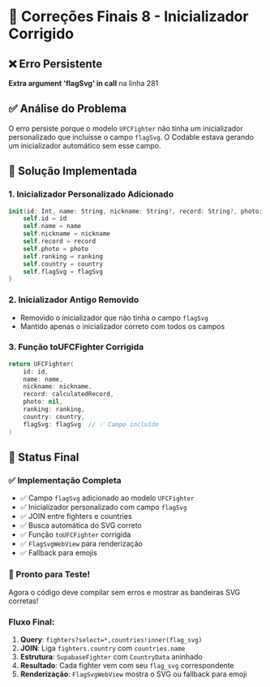 # 🔧 Correções Finais 8 - Inicializador Corrigido

## ❌ Erro Persistente

**Extra argument 'flagSvg' in call** na linha 281

## ✅ Análise do Problema

O erro persiste porque o modelo `UFCFighter` não tinha um inicializador personalizado que incluísse o campo `flagSvg`. O Codable estava gerando um inicializador automático sem esse campo.

## 🔧 Solução Implementada

### **1. Inicializador Personalizado Adicionado**
```swift
init(id: Int, name: String, nickname: String?, record: String?, photo: String?, ranking: String?, country: String?, flagSvg: String? = nil) {
    self.id = id
    self.name = name
    self.nickname = nickname
    self.record = record
    self.photo = photo
    self.ranking = ranking
    self.country = country
    self.flagSvg = flagSvg
}
```

### **2. Inicializador Antigo Removido**
- Removido o inicializador que não tinha o campo `flagSvg`
- Mantido apenas o inicializador correto com todos os campos

### **3. Função toUFCFighter Corrigida**
```swift
return UFCFighter(
    id: id,
    name: name,
    nickname: nickname,
    record: calculatedRecord,
    photo: nil,
    ranking: ranking,
    country: country,
    flagSvg: flagSvg  // ✅ Campo incluído
)
```

## 🎯 Status Final

### **✅ Implementação Completa**
- ✅ Campo `flagSvg` adicionado ao modelo `UFCFighter`
- ✅ Inicializador personalizado com campo `flagSvg`
- ✅ JOIN entre fighters e countries
- ✅ Busca automática do SVG correto
- ✅ Função `toUFCFighter` corrigida
- ✅ `FlagSvgWebView` para renderização
- ✅ Fallback para emojis

### **🎉 Pronto para Teste!**

Agora o código deve compilar sem erros e mostrar as bandeiras SVG corretas!

### **Fluxo Final:**
1. **Query**: `fighters?select=*,countries!inner(flag_svg)`
2. **JOIN**: Liga `fighters.country` com `countries.name`
3. **Estrutura**: `SupabaseFighter` com `CountryData` aninhado
4. **Resultado**: Cada fighter vem com seu `flag_svg` correspondente
5. **Renderização**: `FlagSvgWebView` mostra o SVG ou fallback para emoji 